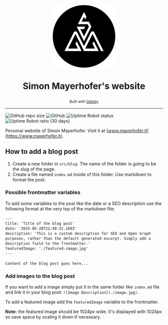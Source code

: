 <div align="center">
	<a href="https://www.mayerhofer.it"><img src="https://raw.githubusercontent.com/SimonMayerhofer/mayerhofer.it/master/src/assets/logo-icon.png" alt="Logo" width="200"></a>
	<br>
	<h1>Simon Mayerhofer's website</h1>
	<sub>Built with <a href="https://github.com/gatsbyjs/gatsby">Gatsby</a></sub>
</div>

---

![GitHub repo size](https://img.shields.io/github/repo-size/SimonMayerhofer/mayerhofer.it.svg)
![GitHub](https://img.shields.io/github/license/SimonMayerhofer/mayerhofer.it.svg)
![Uptime Robot status](https://img.shields.io/uptimerobot/status/m778813857-8ed930410d1833a9f4209219.svg)
![Uptime Robot ratio (30 days)](https://img.shields.io/uptimerobot/ratio/m778813857-8ed930410d1833a9f4209219.svg?label=uptime%20last%2030%20days)

Personal website of Simon Mayerhofer. Visit it at [www.mayerhofer.it](https://www.mayerhofer.it).

## How to add a blog post

1. Create a new folder in `src/blog`. The name of the folder is going to be the slug of the page.
2. Create a file named `index.md` inside of this folder. Use markdown to format the post.

### Possible frontmatter variables

To add some variables to the post like the date or a SEO description use the following format at the very top of the markdown file:

```
---
title: 'Title of the blog post'
date: '2015-05-28T22:40:32.169Z'
description: 'This is a custom description for SEO and Open Graph purposes, rather than the default generated excerpt. Simply add a description field to the frontmatter.'
featuredImage: './featured-image.jpg'
---

Content of the blog post goes here...
```

### Add images to the blog post

If you want to add a image simply put it in the same folder like `index.md` file and link it in your blog post: `![Image Description](./image.jpg)`.

To add a featured image add the `featuredImage` variable to the frontmatter.

**Note:** the featured image should be 1024px wide. It's displayed with 1024px so save space by scaling it down if necessary.
